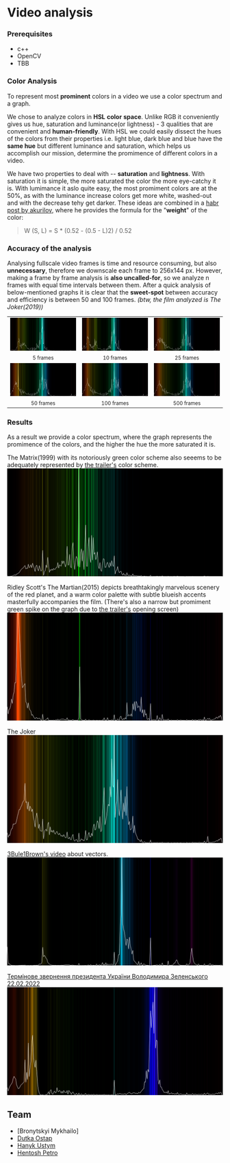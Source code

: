 # Video analysis

### Prerequisites
- c++
- OpenCV
- TBB

### Color Analysis
To represent most **prominent** colors in a video we use a color spectrum and a graph. 

We chose to analyze colors in **HSL** **color** **space**. Unlike RGB it conveniently gives us hue, saturation and luminance(or lightness) - 3 qualities that are convenient and **human-friendly**. With HSL we could easily dissect the hues of the colors from their properties i.e. light blue, dark blue and blue have the **same hue** but different luminance and saturation, which helps us accomplish our mission, determine the promimence of different colors in a video. 

We have two properties to deal with -- **saturation** and **lightness**. With saturation it is simple, the more saturated the color the more eye-catchy it is. With lumimance it aslo quite easy, the most promiment colors are at the 50%, as with the luminance increase colors get more white, washed-out and with the decrease tehy get darker. These ideas are combined in a [habr post by akurilov](https://habr.com/ru/post/524978/), where he provides the formula for the "**weight**" of the color:
> W (S, L) = S * (0.52 - (0.5 - L)2) / 0.52

### Accuracy of the analysis
Analysing fullscale video frames is time and resource consuming, but also **unnecessary**, therefore we downscale each frame to 256x144 px. However, making a frame by frame analysis is **also uncalled-for**, so we analyze n frames with equal time intervals between them. After a quick analysis of below-mentioned graphs it is clear that the **sweet-spot** between accuracy and efficiency is between 50 and 100 frames. *(btw, the film analyzed is The Joker(2019))*
<table align="center">
  <tr>
    <td align="center"><img src="https://github.com/UstymHanyk/VideoAnalyzer/blob/master/samples/joker_5.png" width="200px;" alt=""/><br /><sub>5 frames</sub></td>
    <td align="center"><img src="https://github.com/UstymHanyk/VideoAnalyzer/blob/master/samples/joker_10.png" width="200px;" alt=""/><br /><sub>10 frames</sub></td>
	<td align="center"><img src="https://github.com/UstymHanyk/VideoAnalyzer/blob/master/samples/joker_25.png" width="200px;" alt=""/><br /><sub>25 frames</sub></td>
  </tr>
<tr>
    <td align="center"><img src="https://github.com/UstymHanyk/VideoAnalyzer/blob/master/samples/joker_50.png" width="200px;" alt=""/><br /><sub>50 frames</sub></td>
    <td align="center"><img src="https://github.com/UstymHanyk/VideoAnalyzer/blob/master/samples/joker_100.png" width="200px;" alt=""/><br /><sub>100 frames</sub></td>
	<td align="center"><img src="https://github.com/UstymHanyk/VideoAnalyzer/blob/master/samples/joker_500.png" width="200px;" alt=""/><br /><sub>500 frames</sub></td>
  </tr>
</table>


### Results
As a result we provide a color spectrum, where the graph represents the promimence of the colors, and the higher the hue the more saturated it is.



The Matrix(1999) with its notoriously green color scheme also seeems to be adequately represented by [the trailer's](https://www.youtube.com/watch?v=m8e-FF8MsqU) color scheme.
![The Matrix](samples/matrix_colors.png)

Ridley Scott's The Martian(2015) depicts breathtakingly marvelous scenery of the red planet, and a warm color palette with subtle blueish accents masterfully accompanies the film. (There's also a narrow but promiment green spike on the graph due to [the trailer's](https://www.youtube.com/watch?v=ej3ioOneTy8&t=97s) opening screen)
![The Martian](samples/martian_colors.png)

The Joker
![The Joker](samples/joker_colors.png)

[3Bule1Brown's video](https://www.youtube.com/watch?v=fNk_zzaMoSs&t=4s) about vectors. 
![Vectors](samples/vector_colors.png)

[Термінове звернення президента України Володимира Зеленського 22.02.2022](https://www.youtube.com/watch?v=xKJtI_Vw8Rw) 
![Speech](samples/speech_colors.png)


## Team
- [Bronytskyi Mykhailo]
- [Dutka Ostap](https://github.com/Ostap2003)
- [Hanyk Ustym](https://github.com/UstymHanyk)
- [Hentosh Petro](https://github.com/PHentosh)

